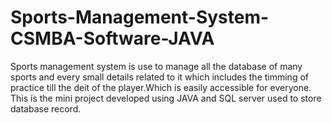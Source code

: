 # Sports-Management-System-CSMBA-Software-JAVA

Sports management system is use to manage all the database of many sports and every small
details related to it which includes the timming of practice till the deit of the player.Which is
easily accessible for everyone.
This is the mini project developed using JAVA and SQL server used to store database record.
